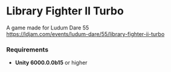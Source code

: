 # Library Fighter II Turbo
A game made for Ludum Dare 55  
https://ldjam.com/events/ludum-dare/55/library-fighter-ii-turbo

### Requirements
* **Unity 6000.0.0b15** or higher